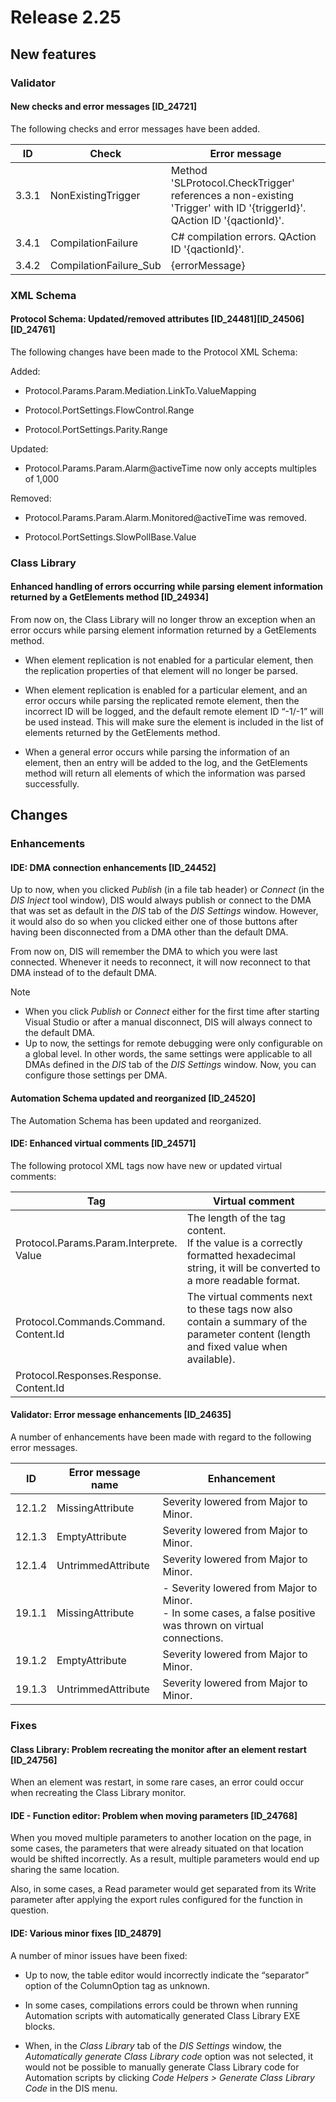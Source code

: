 # Release 2.25

## New features

### Validator

#### New checks and error messages \[ID_24721\]

The following checks and error messages have been added.

| ID    | Check                  | Error message                                                                                                         |
|-------|------------------------|-----------------------------------------------------------------------------------------------------------------------|
| 3.3.1 | NonExistingTrigger     | Method 'SLProtocol.CheckTrigger' references a non-existing 'Trigger' with ID '{triggerId}'. QAction ID '{qactionId}'. |
| 3.4.1 | CompilationFailure     | C# compilation errors. QAction ID '{qactionId}'.                                                                      |
| 3.4.2 | CompilationFailure_Sub | {errorMessage}                                                                                                        |

### XML Schema

#### Protocol Schema: Updated/removed attributes \[ID_24481\]\[ID_24506\]\[ID_24761\]

The following changes have been made to the Protocol XML Schema:

Added:

- Protocol.Params.Param.Mediation.LinkTo.ValueMapping

- Protocol.PortSettings.FlowControl.Range

- Protocol.PortSettings.Parity.Range

Updated:

- Protocol.Params.Param.Alarm@activeTime now only accepts multiples of 1,000

Removed:

- Protocol.Params.Param.Alarm.Monitored@activeTime was removed.

- Protocol.PortSettings.SlowPollBase.Value

### Class Library

#### Enhanced handling of errors occurring while parsing element information returned by a GetElements method \[ID_24934\]

From now on, the Class Library will no longer throw an exception when an error occurs while parsing element information returned by a GetElements method.

- When element replication is not enabled for a particular element, then the replication properties of that element will no longer be parsed.

- When element replication is enabled for a particular element, and an error occurs while parsing the replicated remote element, then the incorrect ID will be logged, and the default remote element ID “-1/-1” will be used instead. This will make sure the element is included in the list of elements returned by the GetElements method.

- When a general error occurs while parsing the information of an element, then an entry will be added to the log, and the GetElements method will return all elements of which the information was parsed successfully.

## Changes

### Enhancements

#### IDE: DMA connection enhancements \[ID_24452\]

Up to now, when you clicked *Publish* (in a file tab header) or *Connect* (in the *DIS Inject* tool win­dow), DIS would always publish or connect to the DMA that was set as default in the *DIS* tab of the *DIS Settings* window. However, it would also do so when you clicked either one of those but­tons after having been disconnected from a DMA other than the default DMA.

From now on, DIS will remember the DMA to which you were last connected. Whenever it needs to reconnect, it will now reconnect to that DMA instead of to the default DMA.

> [!NOTE]
> - When you click *Publish* or *Connect* either for the first time after starting Visual Studio or after a manual disconnect, DIS will always connect to the default DMA.
> - Up to now, the settings for remote debugging were only configurable on a global level. In other words, the same settings were applicable to all DMAs defined in the *DIS* tab of the *DIS Settings* window. Now, you can configure those settings per DMA.

#### Automation Schema updated and reorganized \[ID_24520\]

​The Automation Schema has been updated and reorganized.

#### IDE: Enhanced virtual comments \[ID_24571\]

The following protocol XML tags now have new or updated virtual comments:

| Tag                                        | Virtual comment                                                                                                                              |
|--------------------------------------------|----------------------------------------------------------------------------------------------------------------------------------------------|
| Protocol.Params.Param.Interprete.<br>Value | The length of the tag content.<br> If the value is a correctly formatted hexadecimal string, it will be converted to a more readable format. |
| Protocol.Commands.Command.<br>Content.Id   | The virtual comments next to these tags now also contain a summary of the parameter content (length and fixed value when available).         |
| Protocol.Responses.Response.<br>Content.Id |                                                                                                                                              |

#### Validator: Error message enhancements \[ID_24635\]

A number of enhancements have been made with regard to the following error messages.

| ID     | Error message name | Enhancement                                                                                                                                                                                                                                       |
|--------|--------------------|---------------------------------------------------------------------------------------------------------------------------------------------------------------------------------------------------------------------------------------------------|
| 12.1.2 | MissingAttribute   | Severity lowered from Major to Minor.                                                                                                                                                                                                             |
| 12.1.3 | EmptyAttribute     | Severity lowered from Major to Minor.                                                                                                                                                                                                             |
| 12.1.4 | UntrimmedAttribute | Severity lowered from Major to Minor.                                                                                                                                                                                                             |
| 19.1.1 | MissingAttribute   | \-  Severity lowered from Major to Minor.<br> -  In some cases, a false positive was thrown on virtual connections. |
| 19.1.2 | EmptyAttribute     | Severity lowered from Major to Minor.                                                                                                                                                                                                             |
| 19.1.3 | UntrimmedAttribute | Severity lowered from Major to Minor.                                                                                                                                                                                                             |

### Fixes

#### Class Library: Problem recreating the monitor after an element restart \[ID_24756\]

When an element was restart, in some rare cases, an error could occur when recreating the Class Library monitor.

#### IDE - Function editor: Problem when moving parameters \[ID_24768\]

When you moved multiple parameters to another location on the page, in some cases, the parameters that were already situated on that location would be shifted incorrectly. As a result, multiple parameters would end up sharing the same location.

Also, in some cases, a Read parameter would get separated from its Write parameter after applying the export rules configured for the function in question.

#### IDE: Various minor fixes \[ID_24879\]

A number of minor issues have been fixed:

- Up to now, the table editor would incorrectly indicate the “separator” option of the ColumnOption tag as unknown.

- In some cases, compilations errors could be thrown when running Automation scripts with automatically generated Class Library EXE blocks.

- When, in the *Class Library* tab of the *DIS Settings* window, the *Automatically generate Class Library code* option was not selected, it would not be possible to manually generate Class Library code for Automation scripts by clicking *Code Helpers \> Generate Class Library Code* in the DIS menu.
